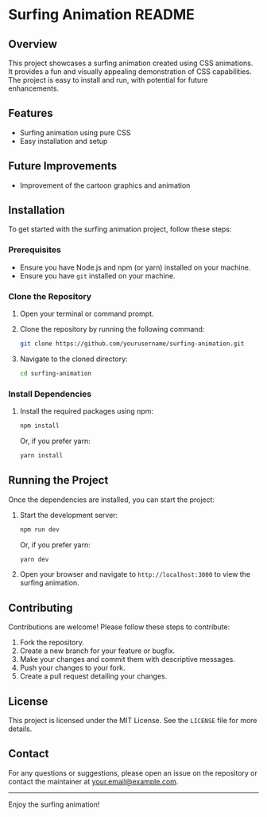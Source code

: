 # Surfing Animation README

## Overview

This project showcases a surfing animation created using CSS animations. It provides a fun and visually appealing demonstration of CSS capabilities. The project is easy to install and run, with potential for future enhancements.

## Features

- Surfing animation using pure CSS
- Easy installation and setup

## Future Improvements

- Improvement of the cartoon graphics and animation

## Installation

To get started with the surfing animation project, follow these steps:

### Prerequisites

- Ensure you have Node.js and npm (or yarn) installed on your machine.
- Ensure you have `git` installed on your machine.

### Clone the Repository

1. Open your terminal or command prompt.
2. Clone the repository by running the following command:

    ```bash
    git clone https://github.com/yourusername/surfing-animation.git
    ```
3. Navigate to the cloned directory:

    ```bash
    cd surfing-animation
    ```

### Install Dependencies

1. Install the required packages using npm:

    ```bash
    npm install
    ```

    Or, if you prefer yarn:

    ```bash
    yarn install
    ```

## Running the Project

Once the dependencies are installed, you can start the project:

1. Start the development server:

    ```bash
    npm run dev
    ```

    Or, if you prefer yarn:

    ```bash
    yarn dev
    ```

2. Open your browser and navigate to `http://localhost:3000` to view the surfing animation.

## Contributing

Contributions are welcome! Please follow these steps to contribute:

1. Fork the repository.
2. Create a new branch for your feature or bugfix.
3. Make your changes and commit them with descriptive messages.
4. Push your changes to your fork.
5. Create a pull request detailing your changes.

## License

This project is licensed under the MIT License. See the `LICENSE` file for more details.

## Contact

For any questions or suggestions, please open an issue on the repository or contact the maintainer at [your.email@example.com](mailto:your.email@example.com).

---

Enjoy the surfing animation!
